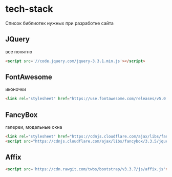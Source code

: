 # tech-stack
Список библиотек нужных при разработке сайта

## JQuery
все понятно

```html
<script src='//code.jquery.com/jquery-3.3.1.min.js'></script>
```

## FontAwesome
иконочки

```html
<link rel="stylesheet" href="https://use.fontawesome.com/releases/v5.0.13/css/all.css">
```

## FancyBox
галереи, модальные окна

```html
<link rel="stylesheet" href="https://cdnjs.cloudflare.com/ajax/libs/fancybox/3.3.5/jquery.fancybox.min.css" />
<script src="https://cdnjs.cloudflare.com/ajax/libs/fancybox/3.3.5/jquery.fancybox.min.js"></script>
```

## Affix

```html
<script src='https://cdn.rawgit.com/twbs/bootstrap/v3.3.7/js/affix.js'></script>
```
